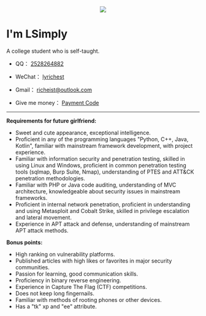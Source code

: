 <div align="center" ><img order-radius="100px" src="https://cdn.jsdelivr.net/gh/lsimply/Img@img/img/WriteCodes.gif"/></div>

# I'm LSimply


A college student who is self-taught.

- QQ： [2528264882](https://qm.qq.com/)

- WeChat： [lyrichest](https://cdn.jsdelivr.net/gh/lsimply/Img@img/img/WeChat.png)

- Gmail： [richeist@outlook.com](mailto:richeist@outlook.com)

- Give me money： [Payment Code](https://pay.lyone.xyz)

------

**Requirements for future girlfriend:**

- Sweet and cute appearance, exceptional intelligence.
- Proficient in any of the programming languages "Python, C++, Java, Kotlin", familiar with mainstream framework development, with project experience.
- Familiar with information security and penetration testing, skilled in using Linux and Windows, proficient in common penetration testing tools (sqlmap, Burp Suite, Nmap), understanding of PTES and ATT&CK penetration methodologies.
- Familiar with PHP or Java code auditing, understanding of MVC architecture, knowledgeable about security issues in mainstream frameworks.
- Proficient in internal network penetration, proficient in understanding and using Metasploit and Cobalt Strike, skilled in privilege escalation and lateral movement.
- Experience in APT attack and defense, understanding of mainstream APT attack methods.

**Bonus points:**

- High ranking on vulnerability platforms.
- Published articles with high likes or favorites in major security communities.
- Passion for learning, good communication skills.
- Proficiency in binary reverse engineering.
- Experience in Capture The Flag (CTF) competitions.
- Does not keep long fingernails.
- Familiar with methods of rooting phones or other devices.
- Has a "tk" xp and "ee" attribute.
